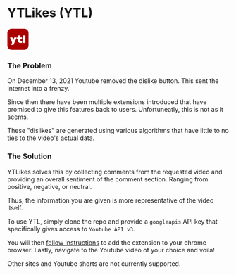 # YTLikes (YTL)
![alt YTL Logo](server/public/src/images/ytl-48.png)

### The Problem

On December 13, 2021 Youtube removed the dislike button. This sent the internet into a frenzy.

Since then there have been multiple extensions introduced that have promised to give this features back to users. Unfortuneatly, this is not as it seems.

These "dislikes" are generated using various algorithms that have little to no ties to the video's actual data.

### The Solution

YTLikes solves this by collecting comments from the requested video and providing an overall sentiment of the comment section. Ranging from positive, negative, or neutral.

Thus, the information you are given is more representative of the video itself.

To use YTL, simply clone the repo and provide a `googleapis` API key that specifically gives access to `Youtube API v3`.

You will then [follow instructions](https://developer.chrome.com/docs/extensions/get-started/tutorial/hello-world?authuser=1) to add the extension to your chrome browser. Lastly, navigate to the Youtube video of your choice and voila!

Other sites and Youtube shorts are not currently supported.